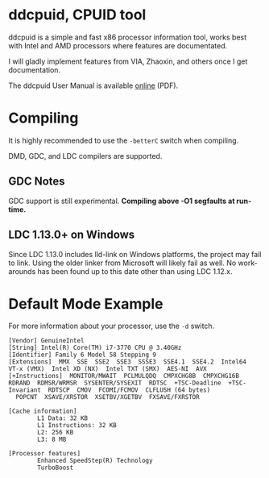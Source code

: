 # ddcpuid, CPUID tool

ddcpuid is a simple and fast x86 processor information tool, works best with Intel and AMD processors where features are documentated.

I will gladly implement features from VIA, Zhaoxin, and others once I get documentation.

The ddcpuid User Manual is available [online](https://dd86k.space/docs/ddcpuid-manual.pdf) (PDF).

# Compiling

It is highly recommended to use the `-betterC` switch when compiling.

DMD, GDC, and LDC compilers are supported.

## GDC Notes

GDC support is still experimental. **Compiling above -O1 segfaults at run-time.**

## LDC 1.13.0+ on Windows

Since LDC 1.13.0 includes lld-link on Windows platforms, the project may fail to link. Using the older linker from Microsoft will likely fail as well. No work-arounds has been found up to this date other than using LDC 1.12.x.

# Default Mode Example

For more information about your processor, use the `-d` switch.

```
[Vendor] GenuineIntel
[String] Intel(R) Core(TM) i7-3770 CPU @ 3.40GHz
[Identifier] Family 6 Model 58 Stepping 9
[Extensions]  MMX  SSE  SSE2  SSE3  SSSE3  SSE4.1  SSE4.2  Intel64  VT-x (VMX)  Intel XD (NX)  Intel TXT (SMX)  AES-NI  AVX
[+Instructions]  MONITOR/MWAIT  PCLMULQDQ  CMPXCHG8B  CMPXCHG16B  RDRAND  RDMSR/WRMSR  SYSENTER/SYSEXIT  RDTSC  +TSC-Deadline  +TSC-Invariant  RDTSCP  CMOV  FCOMI/FCMOV  CLFLUSH (64 bytes)
  POPCNT  XSAVE/XRSTOR  XSETBV/XGETBV  FXSAVE/FXRSTOR

[Cache information]
        L1 Data: 32 KB
        L1 Instructions: 32 KB
        L2: 256 KB
        L3: 8 MB

[Processor features]
        Enhanced SpeedStep(R) Technology
        TurboBoost
```